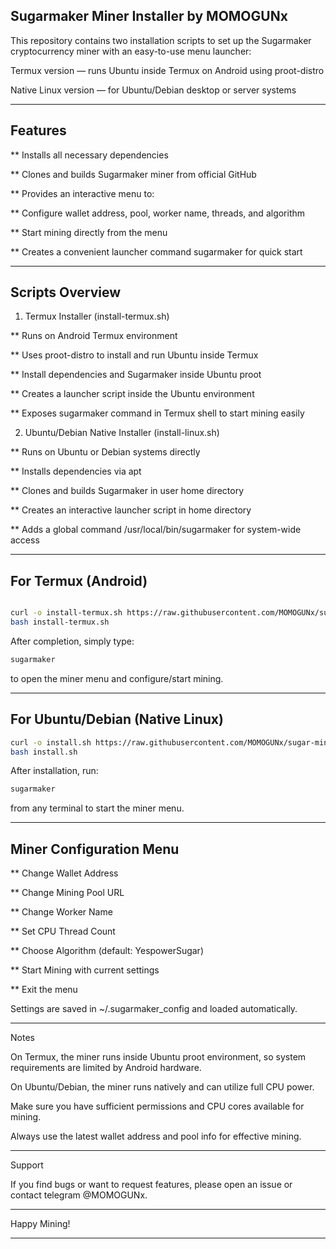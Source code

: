 ## Sugarmaker Miner Installer by MOMOGUNx 

This repository contains two installation scripts to set up the Sugarmaker cryptocurrency miner with an easy-to-use menu launcher:

Termux version — runs Ubuntu inside Termux on Android using proot-distro

Native Linux version — for Ubuntu/Debian desktop or server systems



---

## Features

** Installs all necessary dependencies

** Clones and builds Sugarmaker miner from official GitHub

** Provides an interactive menu to:

** Configure wallet address, pool, worker name, threads, and algorithm

** Start mining directly from the menu


** Creates a convenient launcher command sugarmaker for quick start



---

## Scripts Overview

1. Termux Installer (install-termux.sh)

** Runs on Android Termux environment

** Uses proot-distro to install and run Ubuntu inside Termux

** Install dependencies and Sugarmaker inside Ubuntu proot

** Creates a launcher script inside the Ubuntu environment

** Exposes sugarmaker command in Termux shell to start mining easily


2. Ubuntu/Debian Native Installer (install-linux.sh)

** Runs on Ubuntu or Debian systems directly

** Installs dependencies via apt

** Clones and builds Sugarmaker in user home directory

** Creates an interactive launcher script in home directory

** Adds a global command /usr/local/bin/sugarmaker for system-wide access



---


## For Termux (Android)

```bash

curl -o install-termux.sh https://raw.githubusercontent.com/MOMOGUNx/sugar-miner-termux/main/install-termux.sh
bash install-termux.sh

```

After completion, simply type:

```bash
sugarmaker
```

to open the miner menu and configure/start mining.




---

## For Ubuntu/Debian (Native Linux)

```bash
curl -o install.sh https://raw.githubusercontent.com/MOMOGUNx/sugar-miner-termux/main/install.sh
bash install.sh
```

After installation, run:

```bash
sugarmaker
```

from any terminal to start the miner menu.

---

## Miner Configuration Menu

** Change Wallet Address

** Change Mining Pool URL

** Change Worker Name

** Set CPU Thread Count

** Choose Algorithm (default: YespowerSugar)

** Start Mining with current settings

** Exit the menu


Settings are saved in ~/.sugarmaker_config and loaded automatically.


---

Notes

On Termux, the miner runs inside Ubuntu proot environment, so system requirements are limited by Android hardware.

On Ubuntu/Debian, the miner runs natively and can utilize full CPU power.

Make sure you have sufficient permissions and CPU cores available for mining.

Always use the latest wallet address and pool info for effective mining.


---

Support

If you find bugs or want to request features, please open an issue or contact telegram @MOMOGUNx.


---

Happy Mining!


---


